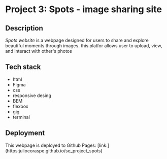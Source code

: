 # Project 3: Spots - image sharing site

## Description

_Spots website_ is a webpage designed for users to share and explore beautiful moments through images. this platfor allows user to upload, view, and interact with other's photos

## Tech stack

- html
- Figma
- css
- responsive desing
- BEM
- flexbox
- gig
- terminal

## Deployment

This webpage is deployed to Github Pages:
[link:] (https:juliocoraspe.github.io/se_project_spots)
